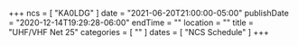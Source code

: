 +++
ncs = [ "KA0LDG" ]
date = "2021-06-20T21:00:00-05:00"
publishDate = "2020-12-14T19:29:28-06:00"
endTime = ""
location = ""
title = "UHF/VHF Net 25"
categories = [ "" ]
dates = [ "NCS Schedule" ]
+++
